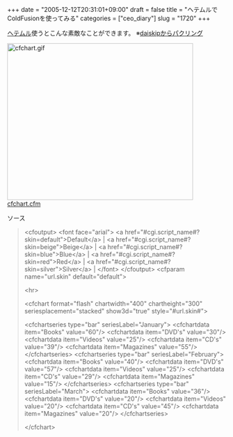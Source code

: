 +++
date = "2005-12-12T20:31:01+09:00"
draft = false
title = "ヘテムルでColdFusionを使ってみる"
categories = ["ceo_diary"]
slug = "1720"
+++

<a href="http://heteml.jp" target="_blank">ヘテムル</a>使うとこんな素敵なことができます。
※<a href="http://daiskip.com" target="_blank">daiskipからパクリング</a>
<p><a href="http://daiskip.com/cfchart.cfm"><img alt="cfchart.gif" src="http://daiskip.com/images/cfchart.gif" width="427" height="359" />
</a>
<a href="http://daiskip.com/cfchart.cfm">cfchart.cfm</a></p>
<p>ソース
<blockquote></p>
<p>&lt;cfoutput&gt;
&lt;font face="arial"&gt;
&lt;a href="#cgi.script_name#?skin=default"&gt;Default&lt;/a&gt; |
&lt;a href="#cgi.script_name#?skin=beige"&gt;Beige&lt;/a&gt; |
&lt;a href="#cgi.script_name#?skin=blue"&gt;Blue&lt;/a&gt; |
&lt;a href="#cgi.script_name#?skin=red"&gt;Red&lt;/a&gt; |
&lt;a href="#cgi.script_name#?skin=silver"&gt;Silver&lt;/a&gt; |
&lt;/font&gt;
&lt;/cfoutput&gt;
&lt;cfparam name="url.skin" default="default"&gt;</p>
<p>&lt;hr&gt;</p>
<p>&lt;cfchart format="flash"
chartwidth="400"
chartheight="300"
seriesplacement="stacked"
show3d="true"
style="#url.skin#"&gt;</p>
<p>    &lt;cfchartseries type="bar" seriesLabel="January"&gt;
&lt;cfchartdata item="Books" value="60"/&gt;
&lt;cfchartdata item="DVD's" value="30"/&gt;
&lt;cfchartdata item="Videos" value="25"/&gt;
&lt;cfchartdata item="CD's" value="39"/&gt;
&lt;cfchartdata item="Magazines" value="55"/&gt;
&lt;/cfchartseries&gt;
&lt;cfchartseries type="bar" seriesLabel="February"&gt;
&lt;cfchartdata item="Books" value="40"/&gt;
&lt;cfchartdata item="DVD's" value="57"/&gt;
&lt;cfchartdata item="Videos" value="25"/&gt;
&lt;cfchartdata item="CD's" value="29"/&gt;
&lt;cfchartdata item="Magazines" value="15"/&gt;
&lt;/cfchartseries&gt;
&lt;cfchartseries type="bar" seriesLabel="March"&gt;
&lt;cfchartdata item="Books" value="36"/&gt;
&lt;cfchartdata item="DVD's" value="20"/&gt;
&lt;cfchartdata item="Videos" value="20"/&gt;
&lt;cfchartdata item="CD's" value="45"/&gt;
&lt;cfchartdata item="Magazines" value="20"/&gt;
&lt;/cfchartseries&gt;</p>
<p>&lt;/cfchart&gt;</p>
</blockquote>
